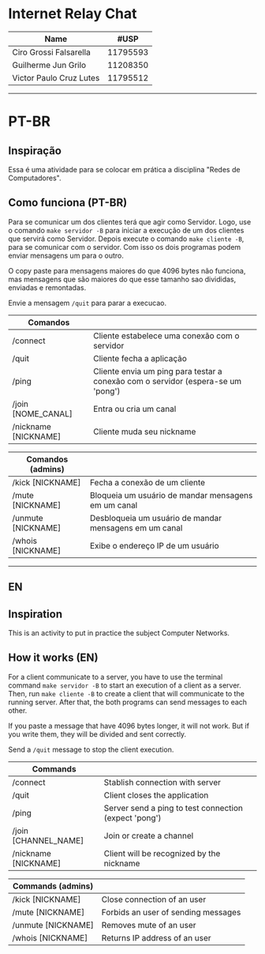 # Internet Relay Chat
   
| Name | #USP |
|--|--|
| Ciro Grossi Falsarella | 11795593 |
| Guilherme Jun Grilo | 11208350 |
| Victor Paulo Cruz Lutes | 11795512 |

---  

# PT-BR

## Inspiração  
Essa é uma atividade para se colocar em prática a disciplina "Redes de Computadores".

## Como funciona (PT-BR)

Para se comunicar um dos clientes terá que agir como Servidor. Logo, use o comando `make servidor -B` para iniciar a execução de um dos clientes que servirá como Servidor. Depois execute o comando `make cliente -B`, para se comunicar com o servidor. Com isso os dois programas podem enviar mensagens um para o outro.

O copy paste para mensagens maiores do que 4096 bytes não funciona, mas mensagens que são maiores do que esse tamanho sao divididas, enviadas e remontadas.

Envie a mensagem `/quit` para parar a execucao.

|Comandos| |
|--|--|
| /connect | Cliente estabelece uma conexão com o servidor
| /quit | Cliente fecha a aplicação
| /ping | Cliente envia um ping para testar a conexão com o servidor (espera-se um 'pong')
| /join [NOME_CANAL] | Entra ou cria um canal
| /nickname [NICKNAME] | Cliente muda seu nickname

|Comandos (admins)| |
|--|--|
| /kick [NICKNAME] | Fecha a conexão de um cliente
| /mute [NICKNAME] | Bloqueia um usuário de mandar mensagens em um canal
| /unmute [NICKNAME] | Desbloqueia um usuário de mandar mensagens em um canal
| /whois [NICKNAME] | Exibe o endereço IP de um usuário

---

## EN

## Inspiration  
This is an activity to put in practice the subject Computer Networks.

## How it works (EN)

For a client communicate to a server, you have to use the terminal command `make servidor -B` to start an execution of a client as a server. Then, run `make cliente -B` to create a client that will communicate to the running server. After that, the both programs can send messages to each other.

If you paste a message that have 4096 bytes longer, it will not work. But if you write them, they will be divided and sent correctly.

Send a `/quit` message to stop the client execution.

|Commands| |
|--|--|
| /connect | Stablish connection with server
| /quit | Client closes the application
| /ping | Server send a ping to test connection (expect 'pong')
| /join [CHANNEL_NAME] | Join or create a channel  
| /nickname [NICKNAME] | Client will be recognized by the nickname

|Commands (admins)| |
|--|--|
| /kick [NICKNAME] | Close connection of an user
| /mute [NICKNAME] | Forbids an user of sending messages
| /unmute [NICKNAME] | Removes mute of an user  
| /whois [NICKNAME] | Returns IP address of an user

